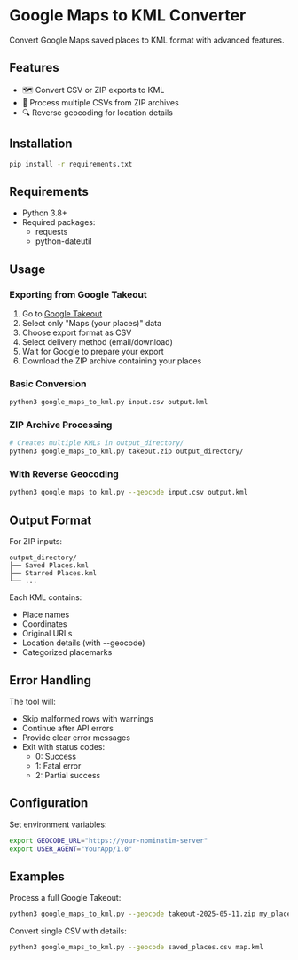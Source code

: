 # Google Maps to KML Converter

Convert Google Maps saved places to KML format with advanced features.

## Features

- 🗺️ Convert CSV or ZIP exports to KML
- 📁 Process multiple CSVs from ZIP archives
- 🔍 Reverse geocoding for location details

## Installation

```bash
pip install -r requirements.txt
```

## Requirements

- Python 3.8+
- Required packages:
  - requests
  - python-dateutil

## Usage

### Exporting from Google Takeout

1. Go to [Google Takeout](https://takeout.google.com)
2. Select only "Maps (your places)" data
3. Choose export format as CSV
4. Select delivery method (email/download)
5. Wait for Google to prepare your export
6. Download the ZIP archive containing your places

### Basic Conversion

```bash
python3 google_maps_to_kml.py input.csv output.kml
```

### ZIP Archive Processing

```bash
# Creates multiple KMLs in output_directory/
python3 google_maps_to_kml.py takeout.zip output_directory/
```

### With Reverse Geocoding

```bash
python3 google_maps_to_kml.py --geocode input.csv output.kml
```

## Output Format

For ZIP inputs:

```
output_directory/
├── Saved Places.kml
├── Starred Places.kml
└── ...
```

Each KML contains:

- Place names
- Coordinates
- Original URLs
- Location details (with --geocode)
- Categorized placemarks

## Error Handling

The tool will:

- Skip malformed rows with warnings
- Continue after API errors
- Provide clear error messages
- Exit with status codes:
  - 0: Success
  - 1: Fatal error
  - 2: Partial success

## Configuration

Set environment variables:

```bash
export GEOCODE_URL="https://your-nominatim-server"
export USER_AGENT="YourApp/1.0"
```

## Examples

Process a full Google Takeout:

```bash
python3 google_maps_to_kml.py --geocode takeout-2025-05-11.zip my_places/
```

Convert single CSV with details:

```bash
python3 google_maps_to_kml.py --geocode saved_places.csv map.kml